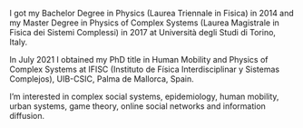 I got my Bachelor Degree in Physics (Laurea Triennale in Fisica) in 2014 and my Master Degree in Physics of Complex Systems (Laurea Magistrale in Fisica dei Sistemi Complessi) in 2017 at Università degli Studi di Torino, Italy.

In July 2021 I obtained my PhD title in Human Mobility and Physics of Complex Systems at IFISC (Instituto de Física Interdisciplinar y Sistemas Complejos), UIB-CSIC, Palma de Mallorca, Spain.

I’m interested in complex social systems, epidemiology, human mobility, urban systems, game theory, online social networks and information diffusion.
